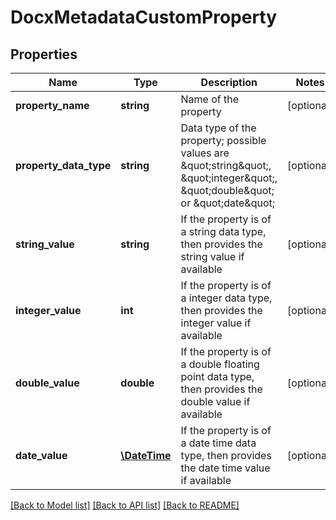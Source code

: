 # DocxMetadataCustomProperty

## Properties
Name | Type | Description | Notes
------------ | ------------- | ------------- | -------------
**property_name** | **string** | Name of the property | [optional] 
**property_data_type** | **string** | Data type of the property; possible values are \&quot;string\&quot;, \&quot;integer\&quot;, \&quot;double\&quot; or \&quot;date\&quot; | [optional] 
**string_value** | **string** | If the property is of a string data type, then provides the string value if available | [optional] 
**integer_value** | **int** | If the property is of a integer data type, then provides the integer value if available | [optional] 
**double_value** | **double** | If the property is of a double floating point data type, then provides the double value if available | [optional] 
**date_value** | [**\DateTime**](\DateTime.md) | If the property is of a date time data type, then provides the date time value if available | [optional] 

[[Back to Model list]](../README.md#documentation-for-models) [[Back to API list]](../README.md#documentation-for-api-endpoints) [[Back to README]](../README.md)


